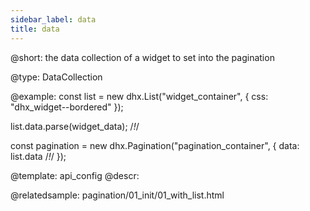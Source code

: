 ```yaml
---
sidebar_label: data
title: data
---          
```


@short: the data collection of a widget to set into the pagination

@type: DataCollection

@example: 
const list = new dhx.List("widget_container", {
    css: "dhx_widget--bordered"
});

list.data.parse(widget_data); /*!*/

const pagination = new dhx.Pagination("pagination_container", {
    data: list.data /*!*/
});


@template:	api_config
@descr: 


@relatedsample:
pagination/01_init/01_with_list.html
